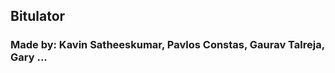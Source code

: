 ## Bitulator                                                                   
### Made by: Kavin Satheeskumar, Pavlos Constas, Gaurav Talreja, Gary ...  